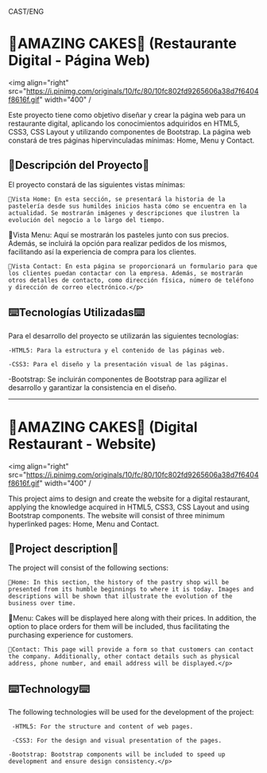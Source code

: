 CAST/ENG

<h1> 🍰AMAZING CAKES🍰  (Restaurante Digital - Página Web)</h1>

<img align="right" src="https://i.pinimg.com/originals/10/fc/80/10fc802fd9265606a38d7f6404f8616f.gif" width="400" /

<div>
<p>Este proyecto tiene como objetivo diseñar y crear la página web para un restaurante digital, aplicando los conocimientos adquiridos en HTML5, CSS3, CSS Layout y utilizando componentes de Bootstrap. La página web constará de tres páginas hipervinculadas mínimas: Home, Menu y Contact.</p>
</div>

<div>
<h2>📑Descripción del Proyecto📑</h2>

<p>El proyecto constará de las siguientes vistas mínimas:

    🏡Vista Home: En esta sección, se presentará la historia de la pastelería desde sus humildes inicios hasta cómo se encuentra en la actualidad. Se mostrarán imágenes y descripciones que ilustren la evolución del negocio a lo largo del tiempo.

   🧁Vista Menu: Aquí se mostrarán los pasteles junto con sus precios. Además, se incluirá la opción para realizar pedidos de los mismos, facilitando así la experiencia de compra para los clientes.

    📧Vista Contact: En esta página se proporcionará un formulario para que los clientes puedan contactar con la empresa. Además, se mostrarán otros detalles de contacto, como dirección física, número de teléfono y dirección de correo electrónico.</p>
</div>

<div>
<h2>⌨️Tecnologías Utilizadas⌨️</h2>

<p>Para el desarrollo del proyecto se utilizarán las siguientes tecnologías:

    -HTML5: Para la estructura y el contenido de las páginas web.

    -CSS3: Para el diseño y la presentación visual de las páginas.

   -Bootstrap: Se incluirán componentes de Bootstrap para agilizar el desarrollo y garantizar la consistencia en el diseño.</p>

-------------------------------------------------------------------------------------------------------------------------------------------------------------------------------------------------------------

<h1> 🍰AMAZING CAKES🍰  (Digital Restaurant - Website)</h1>

<img align="right" src="https://i.pinimg.com/originals/10/fc/80/10fc802fd9265606a38d7f6404f8616f.gif" width="400" /

<div>
<p>This project aims to design and create the website for a digital restaurant, applying the knowledge acquired in HTML5, CSS3, CSS Layout and using Bootstrap components. The website will consist of three minimum hyperlinked pages: Home, Menu and Contact.</p>
</div>

<div>
<h2>📑Project description📑</h2>

<p>The project will consist of the following sections:

    🏡Home: In this section, the history of the pastry shop will be presented from its humble beginnings to where it is today. Images and descriptions will be shown that illustrate the evolution of the business over time.

   🧁Menu: Cakes will be displayed here along with their prices. In addition, the option to place orders for them will be included, thus facilitating the purchasing experience for customers.

    📧Contact: This page will provide a form so that customers can contact the company. Additionally, other contact details such as physical address, phone number, and email address will be displayed.</p>
</div>

<div>
<h2>⌨️Technology⌨️</h2>

<p>The following technologies will be used for the development of the project:

     -HTML5: For the structure and content of web pages.

     -CSS3: For the design and visual presentation of the pages.

    -Bootstrap: Bootstrap components will be included to speed up development and ensure design consistency.</p>
